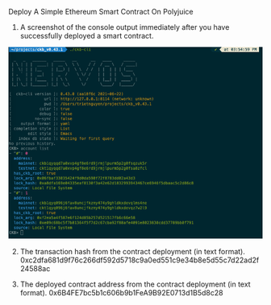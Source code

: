 Deploy A Simple Ethereum Smart Contract On Polyjuice

1. A screenshot of the console output immediately after you have successfully deployed a smart contract.

![alt text](https://github.com/TTNguyenDev/Hackathon-Nervos/blob/main/task_1/1.png)

2. The transaction hash from the contract deployment (in text format).
0xc2dfa681d9f76c266df592d5718c9a0ed551c9e34b8e5d55c7d22ad2f24588ac

3. The deployed contract address from the contract deployment (in text format).
0x6B4FE7bc5b1c606b9b1FeA9B92E0713d1B5d8c28
